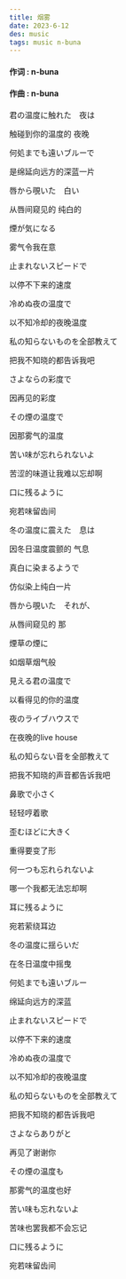 ```yaml
---
title: 烟雾
date: 2023-6-12
des: music
tags: music n-buna
---
```


#### 作词 : n-buna

#### 作曲 : n-buna

君の温度に触れた　夜は

触碰到你的温度的 夜晚

何処までも遠いブルーで

是绵延向远方的深蓝一片

唇から覗いた　白い

从唇间窥见的 纯白的

煙が気になる

雾气令我在意

止まれないスピードで

以停不下来的速度

冷めぬ夜の温度で

以不知冷却的夜晚温度

私の知らないものを全部教えて

把我不知晓的都告诉我吧

さよならの彩度で

因再见的彩度

その煙の温度で

因那雾气的温度

苦い味が忘れられないよ

苦涩的味道让我难以忘却啊

口に残るように

宛若味留齿间

冬の温度に震えた　息は

因冬日温度震颤的 气息

真白に染まるようで

仿似染上纯白一片

唇から覗いた　それが、

从唇间窥见的 那

煙草の煙に

如烟草烟气般

見える君の温度で

以看得见的你的温度

夜のライブハウスで

在夜晚的live house

私の知らない音を全部教えて

把我不知晓的声音都告诉我吧

鼻歌で小さく

轻轻哼着歌

歪むほどに大きく

重得要变了形

何一つも忘れられないよ

哪一个我都无法忘却啊

耳に残るように

宛若萦绕耳边

冬の温度に揺らいだ

在冬日温度中摇曳

何処までも遠いブルー

绵延向远方的深蓝

止まれないスピードで

以停不下来的速度

冷めぬ夜の温度で

以不知冷却的夜晚温度

私の知らないものを全部教えて

把我不知晓的都告诉我吧

さよならありがと

再见了谢谢你

その煙の温度も

那雾气的温度也好

苦い味も忘れないよ

苦味也罢我都不会忘记

口に残るように

宛若味留齿间